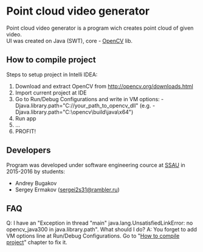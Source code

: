 # Point cloud video generator 

Point cloud video generator is a program wich creates point cloud of given video.<br>
UI was created on Java (SWT), core - [OpenCV] lib.

[OpenCV]:http://opencv.org/ 

## How to compile project
Steps to setup project in Intelli IDEA:
1. Download and extract OpenCV from http://opencv.org/downloads.html <br>
2. Import current project at IDE <br>
3. Go to Run/Debug Configurations and write in VM options: -Djava.library.path="C://your_path_to_opencv_dll" (e.g. -Djava.library.path="C:\opencv\build\java\x64") <br>
4. Run app <br>
5. ... <br>
6. PROFIT! <br>

## Developers
Program was developed under software engineering cource at [SSAU] in 2015-2016 by students:

* Andrey Bugakov
* Sergey Ermakov ([sergei2s31@rambler.ru])

[SSAU]:http://www.ssau.ru/english/
[sergei2s31@rambler.ru]:mailto:sergei2s31@rambler.ru?subject=Point%20cloud%20video%20generator

## FAQ
Q: I have an "Exception in thread "main" java.lang.UnsatisfiedLinkError: no opencv_java300 in java.library.path". What should I do?
A: You forget to add VM options line at Run/Debug Configurations. Go to "[How to compile project](#how-to-compile-project)" chapter to fix it.

